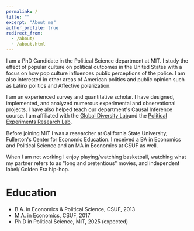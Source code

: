 ```yaml
---
permalink: /
title: ""
excerpt: "About me"
author_profile: true
redirect_from: 
  - /about/
  - /about.html
---
```

I am a PhD Candidate in the Political Science department at MIT. I study the effect of popular culture on political outcomes in the United States with a focus on how pop culture influences public perceptions of the police. I am also interested in other areas of American politics and public opinion such as Latinx politics and Affective polarization. 

I am an experienced survey and quantitative scholar. I have designed, implemented, and analyzed numerous experimental and observational projects. I have also helped teach our department's Causal Inference course. I am affiliated with the [Global Diversity Lab](https://globaldiversitylab.mit.edu/)and the [Political Experiments Research Lab](https://polisci.mit.edu/research/projects/political-experiments-research-lab).

Before joining MIT I was a researcher at California State University, Fullerton's Center for Economic Education. I received a BA in Economics and Political Science and an MA in Economics at CSUF as well. 

When I am not working I enjoy playing/watching basketball, watching what my partner refers to as "long and pretentious" movies, and independent label/ Golden Era hip-hop. 

Education
======
* B.A. in Economics & Political Science, CSUF, 2013
* M.A. in Economics, CSUF, 2017
* Ph.D in Political Science, MIT, 2025 (expected)
